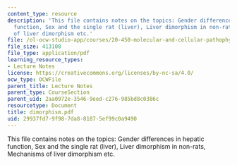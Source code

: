 ```yaml
---
content_type: resource
description: 'This file contains notes on the topics: Gender differences in hepatic
  function, Sex and the single rat (liver), Liver dimorphism in non-rats, Mechanisms
  of liver dimorphism etc.'
file: /ol-ocw-studio-app/courses/20-450-molecular-and-cellular-pathophysiology-be-450-spring-2005/29937fd79f987da881875ef99c0a9490_dimorphism.pdf
file_size: 413108
file_type: application/pdf
learning_resource_types:
- Lecture Notes
license: https://creativecommons.org/licenses/by-nc-sa/4.0/
ocw_type: OCWFile
parent_title: Lecture Notes
parent_type: CourseSection
parent_uid: 2aa0972e-3546-9eed-c276-985bd8c0386c
resourcetype: Document
title: dimorphism.pdf
uid: 29937fd7-9f98-7da8-8187-5ef99c0a9490
---
```

This file contains notes on the topics: Gender differences in hepatic function, Sex and the single rat (liver), Liver dimorphism in non-rats, Mechanisms of liver dimorphism etc.